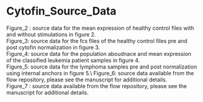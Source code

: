 # Cytofin_Source_Data
Figure_2 : source data for the mean expression of healthy control files with and without stimulations in figure 2.\
Figure_3: source data for the fcs files of the healthy control files pre and post cytofin normalization in figure 3.\
Figure_4: source data for the population aboudnace and mean expression of the classified leukemia patient samples in figure 4.\
Figure_5: source data for the lymphoma samples pre and post normalization using internal anchors in figure 5.\ 
Figure_6: source data available from the flow repository, please see the manuscript for additional details.\
Figure_7 : source data available from the flow repository, please see the manuscript for additional details.
